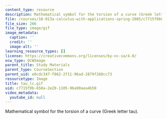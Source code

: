 ```yaml
---
content_type: resource
description: Mathematical symbol for the torsion of a curve (Greek letter tau).
file: /courses/18-013a-calculus-with-applications-spring-2005/c7715f0b658a2e20110596a90aea4b50_tau_lc.gif
file_size: 266
file_type: image/gif
image_metadata:
  caption: ''
  credit: ''
  image-alt: ''
learning_resource_types: []
license: https://creativecommons.org/licenses/by-nc-sa/4.0/
ocw_type: OCWImage
parent_title: Study Materials
parent_type: CourseSection
parent_uid: e8cdc347-f062-2f11-96ad-2879f268cc73
resourcetype: Image
title: tau_lc.gif
uid: c7715f0b-658a-2e20-1105-96a90aea4b50
video_metadata:
  youtube_id: null
---
```

Mathematical symbol for the torsion of a curve (Greek letter tau).